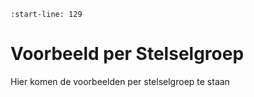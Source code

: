 ```{include} ../README.md
:start-line: 129
```

# Voorbeeld per Stelselgroep
Hier komen de voorbeelden per stelselgroep te staan
